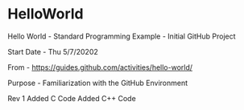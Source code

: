 # HelloWorld

Hello World - Standard Programming Example - Initial GitHub Project

Start Date - Thu 5/7/20202

From - https://guides.github.com/activities/hello-world/

Purpose - Familiarization with the GitHub Environment

Rev 1
  Added C Code
  Added C++ Code
